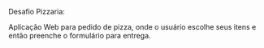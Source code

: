 Desafio Pizzaria: 

Aplicação Web para pedido de pizza, onde o usuário escolhe seus itens e então preenche o formulário para entrega.
